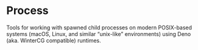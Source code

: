 # Process
Tools for working with spawned child processes on modern POSIX-based 
systems (macOS, Linux, and similar “unix-like” environments) 
using Deno (aka. WinterCG compatible) runtimes.
